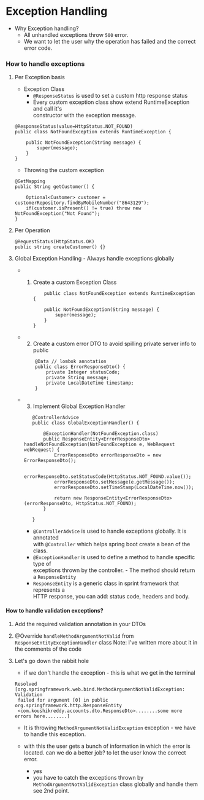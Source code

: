 # Exception Handling

- Why Exception handling?
  - All unhandled exceptions throw `500` error.
  - We want to let the user why the operation has failed and the correct error code.

### How to handle exceptions

1. Per Exception basis

   - Exception Class
     - `@ResponseStatus` is used to set a custom http response status
     - Every custom exception class show extend RuntimeException and call it's  
       constructor with the exception message.

   ```
   @ResponseStatus(value=HttpStatus.NOT_FOUND)
   public class NotFoundException extends RuntimeException {

       public NotFoundException(String message) {
           super(message);
       }
   }
   ```

   - Throwing the custom exception

   ```
   @GetMapping
   public String getCustomer() {

       Optional<Customer> customer = customerRepository.findByMobileNumber("8643129");
       if(customer.isPresent() != true) throw new NotFoundException("Not Found");
   }
   ```

2. Per Operation

   ```
   @RequestStatus(HttpStatus.OK)
   public string createCustomer() {}
   ```

3. Global Exception Handling - Always handle exceptions globally

   - 1. Create a custom Exception Class

        ```
            public class NotFoundException extends RuntimeException {

            public NotFoundException(String message) {
                super(message);
            }
        }
        ```

   - 2. Create a custom error DTO to avoid spilling private server info to public

     ```
         @Data // lombok annotation
         public class ErrorResponseDto() {
             private Integer statusCode;
             private String message;
             private LocalDateTime timestamp;
         }
     ```

   - 3. Implement Global Exception Handler

     ```
        @ControllerAdvice
        public class GlobalExceptionHandler() {

            @ExceptionHandler(NotFoundException.class)
            public ResponseEntity<ErrorResponseDto> handleNotFoundException(NotFoundException e, WebRequest webRequest) {
                ErrorResponseDto errorResponseDto = new ErrorResponseDto();

                errorResponseDto.setStatusCode(HttpStatus.NOT_FOUND.value());
                errorResponseDto.setMessage(e.getMessage());
                errorResponseDto.setTimeStamp(LocalDateTime.now());

                return new ResponseEntity<ErrorResponseDto>(errorResponseDto, HttpStatus.NOT_FOUND);
            }

        }
     ```

     - `@ControllerAdvice` is used to handle exceptions globally. It is annotated  
       with `@Controller` which helps spring boot create a bean of the class.
     - `@ExceptionHandler` is used to define a method to handle specific type of  
       exceptions thrown by the controller. - The method should return a `ResponseEntity`
     - `ResponseEntity` is a generic class in sprint framework that represents a  
       HTTP response, you can add: status code, headers and body.

#### How to handle validation exceptions?

1. Add the required validation annotation in your DTOs
2. @Override `handleMethodArgumentNotValid` from `ResponseEntityExceptionHandler` class
   Note: I've written more about it in the comments of the code
3. Let's go down the rabbit hole

   - if we don't handle the exception - this is what we get in the terminal

   ```
   Resolved [org.springframework.web.bind.MethodArgumentNotValidException: Validation
    failed for argument [0] in public org.springframework.http.ResponseEntity
    <com.koushikreddy.accounts.dto.ResponseDto>........some more errors here........]
   ```

   - It is throwing `MethodArgumentNotValidException` exception - we have to handle this exception.

   - with this the user gets a bunch of information in which the error is located.
     can we do a better job? to let the user know the correct error.

     - yes
     - you have to catch the exceptions thrown by `MethodArgumentNotValidException` class globally and handle them see 2nd point.
